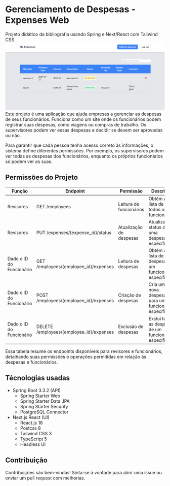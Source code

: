 # Gerenciamento de Despesas - Expenses Web
Projeto didático da bibliografia usando Spring e Next/React com Tailwind CSS
![Projeto](docs/prints/print1.png)
Este projeto é uma aplicação que ajuda empresas a gerenciar as despesas de seus funcionários. Funciona como um site onde os funcionários podem registrar suas despesas, como viagens ou compras de trabalho. Os supervisores podem ver essas despesas e decidir se devem ser aprovadas ou não.

Para garantir que cada pessoa tenha acesso correto às informações, o sistema define diferentes permissões. Por exemplo, os supervisores podem ver todas as despesas dos funcionários, enquanto os próprios funcionários só podem ver as suas.

## Permissões do Projeto
| Função             | Endpoint                          | Permissão                  | Descrição                                                      |
|--------------------|-----------------------------------|----------------------------|----------------------------------------------------------------|
| Revisores          | GET /employees                    | Leitura de funcionários    | Obtém a lista de todos os funcionários.                         |
| Revisores          | PUT /expenses/{expense_id}/status | Atualização de despesas    | Atualiza o status de uma despesa específica.                   |
| Dado o ID do Funcionário | GET /employees/{employee_id}/expenses | Leitura de despesas       | Obtém a lista de despesas de um funcionário específico.        |
| Dado o ID do Funcionário | POST /employees/{employee_id}/expenses | Criação de despesas       | Cria uma nova despesa para um funcionário específico.          |
| Dado o ID do Funcionário | DELETE /employees/{employee_id}/expenses | Exclusão de despesas    | Exclui todas as despesas de um funcionário específico.         |

Essa tabela resume os endpoints disponíveis para revisores e funcionários, detalhando suas permissões e operações permitidas em relação às despesas e funcionários.


## Técnologias usadas
* Spring Boot 3.3.2 (API)
  * Spring Starter Web
  * Spring Starter Data JPA
  * Spring Starter Security
  * PostgreSQL Connector
* Next.js React (UI)
  * React.js 18
  * Postcss 8
  * Tailwind CSS 3
  * TypeScript 5
  * Headless UI

## Contribuição

Contribuições são bem-vindas! Sinta-se à vontade para abrir uma issue ou enviar um pull request com melhorias.